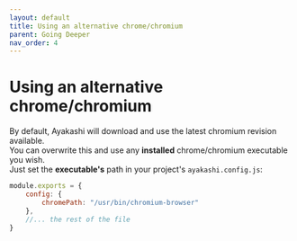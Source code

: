 ```yaml
---
layout: default
title: Using an alternative chrome/chromium
parent: Going Deeper
nav_order: 4
---
```


# Using an alternative chrome/chromium

By default, Ayakashi will download and use the latest chromium revision available.  
You can overwrite this and use any **installed** chrome/chromium executable you wish.  
Just set the **executable's** path in your project's `ayakashi.config.js`:

```js
module.exports = {
    config: {
        chromePath: "/usr/bin/chromium-browser"
    },
    //... the rest of the file
}
```